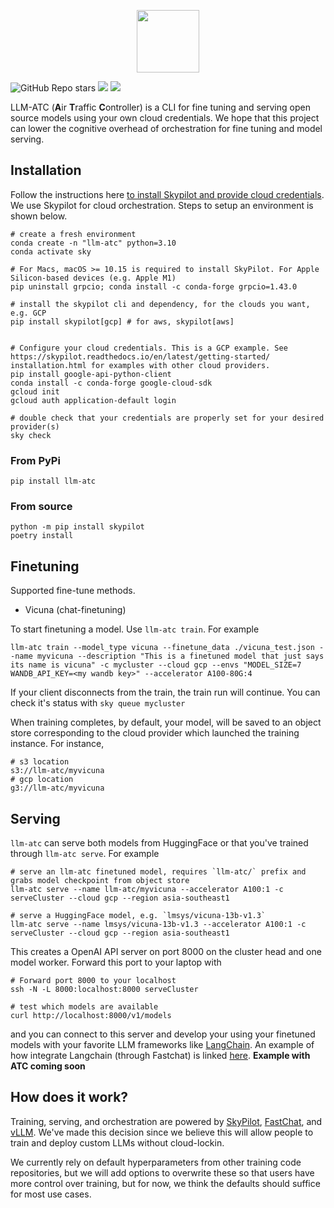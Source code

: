 <p align="center">
  <img height='100px' src="https://www.ocf.berkeley.edu/~asai/static/images/trainy.png">
</p>

![GitHub Repo stars](https://img.shields.io/github/stars/Trainy-ai/llm-atc?style=social)
[![](https://img.shields.io/badge/Twitter-1DA1F2?style=for-the-badge&logo=twitter&logoColor=white)](https://twitter.com/TrainyAI)
[![](https://dcbadge.vercel.app/api/server/d67CMuKY5V)](https://discord.gg/d67CMuKY5V)

LLM-ATC (**A**ir **T**raffic **C**ontroller) is a CLI for fine tuning and serving open source models using your own cloud credentials. We hope that this project can lower the cognitive overhead of orchestration for fine tuning and model serving.

## Installation

Follow the instructions here [to install Skypilot and provide cloud credentials](https://skypilot.readthedocs.io/en/latest/getting-started/installation.html). We use Skypilot for cloud orchestration. Steps to setup an environment is shown below.

```
# create a fresh environment
conda create -n "llm-atc" python=3.10
conda activate sky

# For Macs, macOS >= 10.15 is required to install SkyPilot. For Apple Silicon-based devices (e.g. Apple M1)
pip uninstall grpcio; conda install -c conda-forge grpcio=1.43.0

# install the skypilot cli and dependency, for the clouds you want, e.g. GCP
pip install skypilot[gcp] # for aws, skypilot[aws]


# Configure your cloud credentials. This is a GCP example. See https://skypilot.readthedocs.io/en/latest/getting-started/ installation.html for examples with other cloud providers.
pip install google-api-python-client
conda install -c conda-forge google-cloud-sdk
gcloud init
gcloud auth application-default login

# double check that your credentials are properly set for your desired provider(s)
sky check
```

### From PyPi

```
pip install llm-atc
```

### From source

```
python -m pip install skypilot
poetry install
```

## Finetuning

Supported fine-tune methods.
- Vicuna (chat-finetuning)

To start finetuning a model. Use `llm-atc train`. For example

```
llm-atc train --model_type vicuna --finetune_data ./vicuna_test.json --name myvicuna --description "This is a finetuned model that just says its name is vicuna" -c mycluster --cloud gcp --envs "MODEL_SIZE=7 WANDB_API_KEY=<my wandb key>" --accelerator A100-80G:4
```

If your client disconnects from the train, the train run will continue. You can check it's status with `sky queue mycluster`

When training completes, by default, your model, will be saved to an object store corresponding to the cloud provider which launched the training instance. For instance,

```
# s3 location
s3://llm-atc/myvicuna
# gcp location
g3://llm-atc/myvicuna
```

## Serving

`llm-atc` can serve both models from HuggingFace or that you've trained through `llm-atc serve`. For example

```
# serve an llm-atc finetuned model, requires `llm-atc/` prefix and grabs model checkpoint from object store
llm-atc serve --name llm-atc/myvicuna --accelerator A100:1 -c serveCluster --cloud gcp --region asia-southeast1

# serve a HuggingFace model, e.g. `lmsys/vicuna-13b-v1.3`
llm-atc serve --name lmsys/vicuna-13b-v1.3 --accelerator A100:1 -c serveCluster --cloud gcp --region asia-southeast1
```

This creates a OpenAI API server on port 8000 on the cluster head and one model worker.
Forward this port to your laptop with 
```
# Forward port 8000 to your localhost
ssh -N -L 8000:localhost:8000 serveCluster

# test which models are available
curl http://localhost:8000/v1/models
```
and you can connect to this server and
develop your using your finetuned models with your favorite LLM frameworks like [LangChain](https://python.langchain.com/docs/get_started/introduction.html). An example of how integrate Langchain (through Fastchat) is linked [here](https://github.com/lm-sys/FastChat/blob/main/docs/langchain_integration.md). **Example with ATC coming soon**


## How does it work?

Training, serving, and orchestration are powered by [SkyPilot](https://github.com/skypilot-org/skypilot), [FastChat](https://github.com/lm-sys/FastChat/), and [vLLM](https://github.com/vllm-project/vllm). We've made this decision since we believe this will allow people to train and deploy custom LLMs without cloud-lockin.

We currently rely on default hyperparameters from other training code repositories, but we will add options to overwrite these so that users have more control over training, but for now, we think the defaults should suffice for most use cases. 

